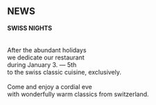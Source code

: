 ## NEWS

**SWISS NIGHTS**  
<br>
<br>
After the abundant holidays  
we dedicate our restaurant  
during January 3. — 5th  
to the swiss classic cuisine, exclusively.  
<br>
Come and enjoy a cordial eve  
with wonderfully warm classics from switzerland.
